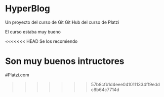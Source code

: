 # HyperBlog
Un proyecto del curso de Git Git Hub del curso  de Platzi

El curso estaba muy bueno

<<<<<<< HEAD
Se los recomiendo 

Son muy buenos intructores
=======
#Platzi.com
>>>>>>> 57b8cfb1d4eee0410111334ff9eddc8b64c7714d
